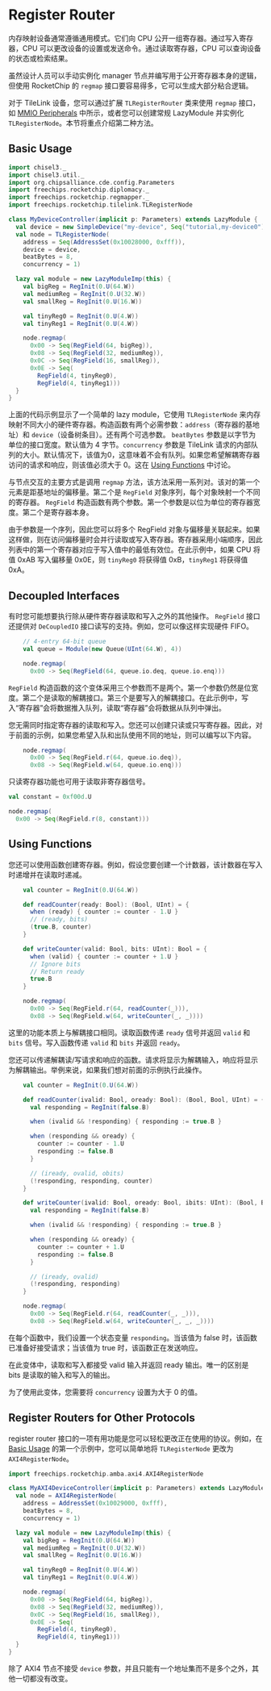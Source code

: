 # Register Router

内存映射设备通常遵循通用模式。它们向 CPU 公开一组寄存器。通过写入寄存器，CPU 可以更改设备的设置或发送命令。通过读取寄存器，CPU 可以查询设备的状态或检索结果。

虽然设计人员可以手动实例化 manager 节点并编写用于公开寄存器本身的逻辑，但使用 RocketChip 的 `regmap` 接口要容易得多，它可以生成大部分粘合逻辑。

对于 TileLink 设备，您可以通过扩展 `TLRegisterRouter` 类来使用 `regmap` 接口，如 [MMIO Peripherals](https://chipyard.readthedocs.io/en/stable/Customization/MMIO-Peripherals.html#mmio-accelerators) 中所示，或者您可以创建常规 LazyModule 并实例化 `TLRegisterNode`。本节将重点介绍第二种方法。

## Basic Usage

```Scala
import chisel3._
import chisel3.util._
import org.chipsalliance.cde.config.Parameters
import freechips.rocketchip.diplomacy._
import freechips.rocketchip.regmapper._
import freechips.rocketchip.tilelink.TLRegisterNode

class MyDeviceController(implicit p: Parameters) extends LazyModule {
  val device = new SimpleDevice("my-device", Seq("tutorial,my-device0"))
  val node = TLRegisterNode(
    address = Seq(AddressSet(0x10028000, 0xfff)),
    device = device,
    beatBytes = 8,
    concurrency = 1)

  lazy val module = new LazyModuleImp(this) {
    val bigReg = RegInit(0.U(64.W))
    val mediumReg = RegInit(0.U(32.W))
    val smallReg = RegInit(0.U(16.W))

    val tinyReg0 = RegInit(0.U(4.W))
    val tinyReg1 = RegInit(0.U(4.W))

    node.regmap(
      0x00 -> Seq(RegField(64, bigReg)),
      0x08 -> Seq(RegField(32, mediumReg)),
      0x0C -> Seq(RegField(16, smallReg)),
      0x0E -> Seq(
        RegField(4, tinyReg0),
        RegField(4, tinyReg1)))
  }
}
```

上面的代码示例显示了一个简单的 lazy module，它使用 `TLRegisterNode` 来内存映射不同大小的硬件寄存器。构造函数有两个必需参数：`address`（寄存器的基地址）和 `device`（设备树条目）。还有两个可选参数。 `beatBytes` 参数是以字节为单位的接口宽度。默认值为 4 字节。`concurrency` 参数是 TileLink 请求的内部队列的大小。默认情况下，该值为0，这意味着不会有队列。如果您希望解耦寄存器访问的请求和响应，则该值必须大于 0。这在 [Using Functions](https://chipyard.readthedocs.io/en/stable/TileLink-Diplomacy-Reference/Register-Router.html#using-functions) 中讨论。

与节点交互的主要方式是调用 `regmap` 方法，该方法采用一系列对。该对的第一个元素是距基地址的偏移量。第二个是 `RegField` 对象序列，每个对象映射一个不同的寄存器。 `RegField` 构造函数有两个参数。第一个参数是以位为单位的寄存器宽度。第二个是寄存器本身。

由于参数是一个序列，因此您可以将多个 RegField 对象与偏移量关联起来。如果这样做，则在访问偏移量时会并行读取或写入寄存器。寄存器采用小端顺序，因此列表中的第一个寄存器对应于写入值中的最低有效位。在此示例中，如果 CPU 将值 0xAB 写入偏移量 0x0E，则 `tinyReg0` 将获得值 0xB，`tinyReg1` 将获得值 0xA。

## Decoupled Interfaces

有时您可能想要执行除从硬件寄存器读取和写入之外的其他操作。 `RegField` 接口还提供对 `DeCoupledIO` 接口读写的支持。例如，您可以像这样实现硬件 FIFO。

```Scala
    // 4-entry 64-bit queue
    val queue = Module(new Queue(UInt(64.W), 4))

    node.regmap(
      0x00 -> Seq(RegField(64, queue.io.deq, queue.io.enq)))
```

`RegField` 构造函数的这个变体采用三个参数而不是两个。第一个参数仍然是位宽度。第二个是读取的解耦接口。第三个是要写入的解耦接口。在此示例中，写入“寄存器”会将数据推入队列，读取“寄存器”会将数据从队列中弹出。

您无需同时指定寄存器的读取和写入。您还可以创建只读或只写寄存器。因此，对于前面的示例，如果您希望入队和出队使用不同的地址，则可以编写以下内容。

```Scala
    node.regmap(
      0x00 -> Seq(RegField.r(64, queue.io.deq)),
      0x08 -> Seq(RegField.w(64, queue.io.enq)))
```

只读寄存器功能也可用于读取非寄存器信号。

```Scala
val constant = 0xf00d.U

node.regmap(
  0x00 -> Seq(RegField.r(8, constant)))
```

## Using Functions

您还可以使用函数创建寄存器。例如，假设您要创建一个计数器，该计数器在写入时递增并在读取时递减。

```Scala
    val counter = RegInit(0.U(64.W))

    def readCounter(ready: Bool): (Bool, UInt) = {
      when (ready) { counter := counter - 1.U }
      // (ready, bits)
      (true.B, counter)
    }

    def writeCounter(valid: Bool, bits: UInt): Bool = {
      when (valid) { counter := counter + 1.U }
      // Ignore bits
      // Return ready
      true.B
    }

    node.regmap(
      0x00 -> Seq(RegField.r(64, readCounter(_))),
      0x08 -> Seq(RegField.w(64, writeCounter(_, _))))
```

这里的功能本质上与解耦接口相同。读取函数传递 `ready` 信号并返回 `valid` 和 `bits` 信号。写入函数传递 `valid` 和 `bits` 并返回 `ready`。

您还可以传递解耦读/写请求和响应的函数。请求将显示为解耦输入，响应将显示为解耦输出。举例来说，如果我们想对前面的示例执行此操作。

```Scala
    val counter = RegInit(0.U(64.W))

    def readCounter(ivalid: Bool, oready: Bool): (Bool, Bool, UInt) = {
      val responding = RegInit(false.B)

      when (ivalid && !responding) { responding := true.B }

      when (responding && oready) {
        counter := counter - 1.U
        responding := false.B
      }

      // (iready, ovalid, obits)
      (!responding, responding, counter)
    }

    def writeCounter(ivalid: Bool, oready: Bool, ibits: UInt): (Bool, Bool) = {
      val responding = RegInit(false.B)

      when (ivalid && !responding) { responding := true.B }

      when (responding && oready) {
        counter := counter + 1.U
        responding := false.B
      }

      // (iready, ovalid)
      (!responding, responding)
    }

    node.regmap(
      0x00 -> Seq(RegField.r(64, readCounter(_, _))),
      0x08 -> Seq(RegField.w(64, writeCounter(_, _, _))))
```

在每个函数中，我们设置一个状态变量 `responding`。当该值为 false 时，该函数已准备好接受请求；当该值为 true 时，该函数正在发送响应。

在此变体中，读取和写入都接受 valid 输入并返回 ready 输出。唯一的区别是 bits 是读取的输入和写入的输出。

为了使用此变体，您需要将 `concurrency` 设置为大于 0 的值。

## Register Routers for Other Protocols

register router 接口的一项有用功能是您可以轻松更改正在使用的协议。例如，在 [Basic Usage](https://chipyard.readthedocs.io/en/stable/TileLink-Diplomacy-Reference/Register-Router.html#basic-usage) 的第一个示例中，您可以简单地将 `TLRegisterNode` 更改为 `AXI4RegisterNode`。

```Scala
import freechips.rocketchip.amba.axi4.AXI4RegisterNode

class MyAXI4DeviceController(implicit p: Parameters) extends LazyModule {
  val node = AXI4RegisterNode(
    address = AddressSet(0x10029000, 0xfff),
    beatBytes = 8,
    concurrency = 1)

  lazy val module = new LazyModuleImp(this) {
    val bigReg = RegInit(0.U(64.W))
    val mediumReg = RegInit(0.U(32.W))
    val smallReg = RegInit(0.U(16.W))

    val tinyReg0 = RegInit(0.U(4.W))
    val tinyReg1 = RegInit(0.U(4.W))

    node.regmap(
      0x00 -> Seq(RegField(64, bigReg)),
      0x08 -> Seq(RegField(32, mediumReg)),
      0x0C -> Seq(RegField(16, smallReg)),
      0x0E -> Seq(
        RegField(4, tinyReg0),
        RegField(4, tinyReg1)))
  }
}
```

除了 AXI4 节点不接受 `device` 参数，并且只能有一个地址集而不是多个之外，其他一切都没有改变。

